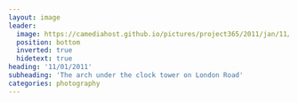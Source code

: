 ```yaml
---
layout: image
leader:
  image: https://camediahost.github.io/pictures/project365/2011/jan/11/110111.jpg
  position: bottom
  inverted: true
  hidetext: true
heading: '11/01/2011'
subheading: 'The arch under the clock tower on London Road'
categories: photography
---
```

